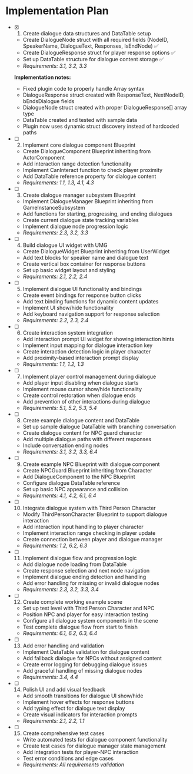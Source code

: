 # Implementation Plan

- [x] 1. Create dialogue data structures and DataTable setup
  - Create DialogueNode struct with all required fields (NodeID, SpeakerName, DialogueText, Responses, IsEndNode) ✅
  - Create DialogueResponse struct for player response options ✅
  - Set up DataTable structure for dialogue content storage ✅
  - _Requirements: 3.1, 3.2, 3.3_
  
  **Implementation notes:**
  - Fixed plugin code to properly handle Array<CustomStruct> syntax
  - DialogueResponse struct created with ResponseText, NextNodeID, bEndsDialogue fields
  - DialogueNode struct created with proper DialogueResponse[] array type
  - DataTable created and tested with sample data
  - Plugin now uses dynamic struct discovery instead of hardcoded paths

- [ ] 2. Implement core dialogue component Blueprint
  - Create DialogueComponent Blueprint inheriting from ActorComponent
  - Add interaction range detection functionality
  - Implement CanInteract function to check player proximity
  - Add DataTable reference property for dialogue content
  - _Requirements: 1.1, 1.3, 4.1, 4.3_

- [ ] 3. Create dialogue manager subsystem Blueprint
  - Implement DialogueManager Blueprint inheriting from GameInstanceSubsystem
  - Add functions for starting, progressing, and ending dialogues
  - Create current dialogue state tracking variables
  - Implement dialogue node progression logic
  - _Requirements: 2.3, 3.2, 3.3_

- [ ] 4. Build dialogue UI widget with UMG
  - Create DialogueWidget Blueprint inheriting from UserWidget
  - Add text blocks for speaker name and dialogue text
  - Create vertical box container for response buttons
  - Set up basic widget layout and styling
  - _Requirements: 2.1, 2.2, 2.4_

- [ ] 5. Implement dialogue UI functionality and bindings
  - Create event bindings for response button clicks
  - Add text binding functions for dynamic content updates
  - Implement UI show/hide functionality
  - Add keyboard navigation support for response selection
  - _Requirements: 2.2, 2.3, 2.4_

- [ ] 6. Create interaction system integration
  - Add interaction prompt UI widget for showing interaction hints
  - Implement input mapping for dialogue interaction key
  - Create interaction detection logic in player character
  - Add proximity-based interaction prompt display
  - _Requirements: 1.1, 1.2, 1.3_

- [ ] 7. Implement player control management during dialogue
  - Add player input disabling when dialogue starts
  - Implement mouse cursor show/hide functionality
  - Create control restoration when dialogue ends
  - Add prevention of other interactions during dialogue
  - _Requirements: 5.1, 5.2, 5.3, 5.4_

- [ ] 8. Create example dialogue content and DataTable
  - Set up sample dialogue DataTable with branching conversation
  - Create dialogue content for NPC guard character
  - Add multiple dialogue paths with different responses
  - Include conversation ending nodes
  - _Requirements: 3.1, 3.2, 3.3, 6.4_

- [ ] 9. Create example NPC Blueprint with dialogue component
  - Create NPCGuard Blueprint inheriting from Character
  - Add DialogueComponent to the NPC Blueprint
  - Configure dialogue DataTable reference
  - Set up basic NPC appearance and collision
  - _Requirements: 4.1, 4.2, 6.1, 6.4_

- [ ] 10. Integrate dialogue system with Third Person Character
  - Modify ThirdPersonCharacter Blueprint to support dialogue interaction
  - Add interaction input handling to player character
  - Implement interaction range checking in player update
  - Create connection between player and dialogue manager
  - _Requirements: 1.2, 6.2, 6.3_

- [ ] 11. Implement dialogue flow and progression logic
  - Add dialogue node loading from DataTable
  - Create response selection and next node navigation
  - Implement dialogue ending detection and handling
  - Add error handling for missing or invalid dialogue nodes
  - _Requirements: 2.3, 3.2, 3.3, 3.4_

- [ ] 12. Create complete working example scene
  - Set up test level with Third Person Character and NPC
  - Position NPC and player for easy interaction testing
  - Configure all dialogue system components in the scene
  - Test complete dialogue flow from start to finish
  - _Requirements: 6.1, 6.2, 6.3, 6.4_

- [ ] 13. Add error handling and validation
  - Implement DataTable validation for dialogue content
  - Add fallback dialogue for NPCs without assigned content
  - Create error logging for debugging dialogue issues
  - Add graceful handling of missing dialogue nodes
  - _Requirements: 3.4, 4.4_

- [ ] 14. Polish UI and add visual feedback
  - Add smooth transitions for dialogue UI show/hide
  - Implement hover effects for response buttons
  - Add typing effect for dialogue text display
  - Create visual indicators for interaction prompts
  - _Requirements: 2.1, 2.2, 1.1_

- [ ] 15. Create comprehensive test cases
  - Write automated tests for dialogue component functionality
  - Create test cases for dialogue manager state management
  - Add integration tests for player-NPC interaction
  - Test error conditions and edge cases
  - _Requirements: All requirements validation_